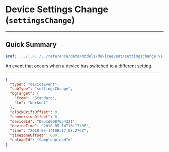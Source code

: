 <!-- omit in toc -->
# Device Settings Change (`settingsChange`)

---

## Quick Summary

```yaml json_schema
$ref: '../../../../reference/data/models/deviceevent/settingschange.v1.yaml'
```

An event that occurs when a device has switched to a different setting.

---

```json title="Example" lineNumbers=true
{
  "type": "deviceEvent",
  "subType": "settingsChange",
  "bgTarget": {
    "from": "Standard",
    "to": "Workout"
  },
  "clockDriftOffset": 0,
  "conversionOffset": 0,
  "deviceId": "DevId0987654321",
  "deviceTime": "2018-05-14T18:17:08",
  "time": "2018-05-14T08:17:08.276Z",
  "timezoneOffset": 600,
  "uploadId": "SampleUploadId"
}
```

